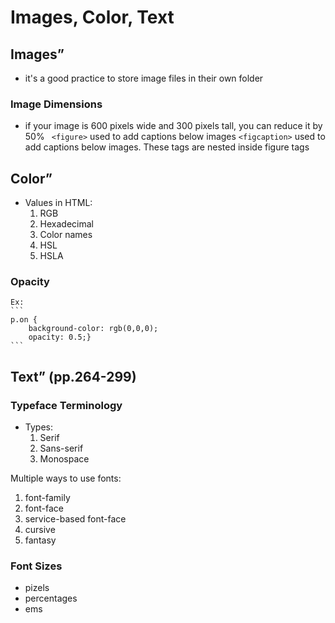 # Images, Color, Text

## Images” 
- it's a good practice to store image files in their own folder

### Image Dimensions
- if your image is 600 pixels wide and 300 pixels tall, you can reduce it by 50%
``` <figure>``` used to add captions below images
```<figcaption>``` used to add captions below images.  These tags are nested inside figure tags

## Color” 
- Values in HTML:
    1. RGB
    1. Hexadecimal
    1. Color names
    1. HSL
    1. HSLA
    
### Opacity
    Ex: 
    ```
    p.on {
        background-color: rgb(0,0,0);
        opacity: 0.5;}
    ```

## Text” (pp.264-299)

### Typeface Terminology
- Types:
    1. Serif
    1. Sans-serif
    1. Monospace

Multiple ways to use fonts:
1. font-family
1. font-face
1. service-based font-face
1. cursive
1. fantasy

### Font Sizes
- pizels
- percentages
- ems


